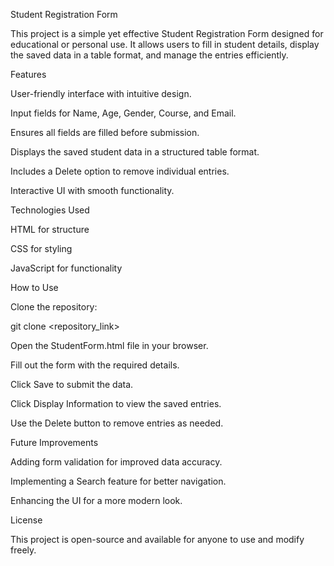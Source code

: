 Student Registration Form

This project is a simple yet effective Student Registration Form designed for educational or personal use. It allows users to fill in student details, display the saved data in a table format, and manage the entries efficiently.

Features

User-friendly interface with intuitive design.

Input fields for Name, Age, Gender, Course, and Email.

Ensures all fields are filled before submission.

Displays the saved student data in a structured table format.

Includes a Delete option to remove individual entries.

Interactive UI with smooth functionality.

Technologies Used

HTML for structure

CSS for styling

JavaScript for functionality

How to Use

Clone the repository:

git clone <repository_link>

Open the StudentForm.html file in your browser.

Fill out the form with the required details.

Click Save to submit the data.

Click Display Information to view the saved entries.

Use the Delete button to remove entries as needed.

Future Improvements

Adding form validation for improved data accuracy.

Implementing a Search feature for better navigation.

Enhancing the UI for a more modern look.

License

This project is open-source and available for anyone to use and modify freely.
